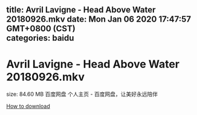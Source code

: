 
title: Avril Lavigne - Head Above Water 20180926.mkv
date: Mon Jan 06 2020 17:47:57 GMT+0800 (CST)    
categories: baidu
---

# Avril Lavigne - Head Above Water 20180926.mkv
size: 84.60 MB
 百度网盘 个人主页 - 百度网盘，让美好永远陪伴
 

[How to download](https://bpcam.bemobtrk.com/go/2ceec3aa-1ca2-46d6-b9ff-aaa5c184517c?jno=1737)